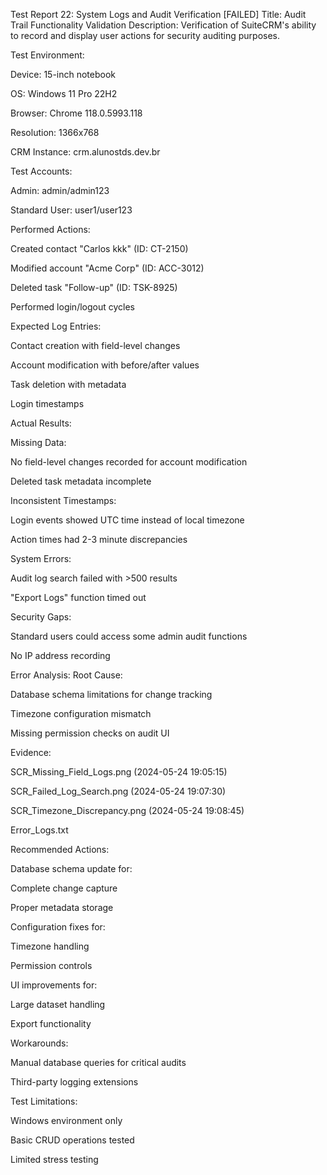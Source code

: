 Test Report 22: System Logs and Audit Verification [FAILED]
Title: Audit Trail Functionality Validation
Description:
Verification of SuiteCRM's ability to record and display user actions for security auditing purposes.

Test Environment:

Device: 15-inch notebook

OS: Windows 11 Pro 22H2

Browser: Chrome 118.0.5993.118

Resolution: 1366x768

CRM Instance: crm.alunostds.dev.br

Test Accounts:

Admin: admin/admin123

Standard User: user1/user123

Performed Actions:

Created contact "Carlos kkk" (ID: CT-2150)

Modified account "Acme Corp" (ID: ACC-3012)

Deleted task "Follow-up" (ID: TSK-8925)

Performed login/logout cycles

Expected Log Entries:

Contact creation with field-level changes

Account modification with before/after values

Task deletion with metadata

Login timestamps

Actual Results:

Missing Data:

No field-level changes recorded for account modification

Deleted task metadata incomplete

Inconsistent Timestamps:

Login events showed UTC time instead of local timezone

Action times had 2-3 minute discrepancies

System Errors:

Audit log search failed with >500 results

"Export Logs" function timed out

Security Gaps:

Standard users could access some admin audit functions

No IP address recording

Error Analysis:
Root Cause:

Database schema limitations for change tracking

Timezone configuration mismatch

Missing permission checks on audit UI

Evidence:

SCR_Missing_Field_Logs.png (2024-05-24 19:05:15)

SCR_Failed_Log_Search.png (2024-05-24 19:07:30)

SCR_Timezone_Discrepancy.png (2024-05-24 19:08:45)

Error_Logs.txt

Recommended Actions:

Database schema update for:

Complete change capture

Proper metadata storage

Configuration fixes for:

Timezone handling

Permission controls

UI improvements for:

Large dataset handling

Export functionality

Workarounds:

Manual database queries for critical audits

Third-party logging extensions

Test Limitations:

Windows environment only

Basic CRUD operations tested

Limited stress testing
